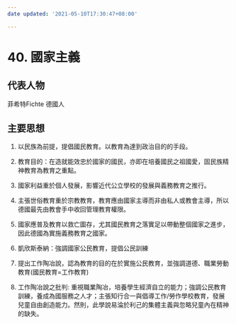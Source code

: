 ```yaml
---
date updated: '2021-05-10T17:30:47+08:00'

---
```


# 40. 國家主義

## 代表人物

菲希特Fichte 德國人

## 主要思想

1.  以民族為前提，提倡國民教育。以教育為達到政治目的的手段。

2.  教育目的：在造就能效忠於國家的國民，亦即在培養國民之祖國愛，固民族精神教育為教育之重點。

3.  國家利益重於個人發展，影響近代公立學校的發展與義務教育之推行。

4.  主張世俗教育重於宗教教育，教育應由國家主導而非由私人或教會主導，所以德國最先由教會手中收回管理教育權限。

5.  國家應普及教育以救亡圖存，尤其國民教育之落實足以帶動整個國家之進步，因此德國為實施義務教育之國家。

6.  凱欣斯泰納：強調國家公民教育，提倡公民訓練

7.  提出工作陶冶說，認為教育的目的在於實施公民教育，並強調道德、職業勞動教育(國民教育=工作教育)

8.  工作陶冶說之批判: 重視職業陶冶，培養學生經濟自立的能力；強調公民教育訓練，養成為國服務之人才；主張知行合一與倡導工作/勞作學校教育，發展兒童自由創造能力。然則，此學說易淪於利己的集體主義與忽略兒童內在精神的缺失。

